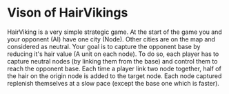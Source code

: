 # Vison of HairVikings
HairViking is a very simple strategic game. At the start of the game you and your opponent (AI) have one city (Node).
Other cities are on the map and considered as neutral. Your goal is to capture the opponent base by reducing it's hair value (A unit on each node).
To do so, each player has to capture neutral nodes (by linking them from the base) and control them to reach the opponent base.
Each time a player link two node together, half of the hair on the origin node is added to the target node.
Each node captured replenish themselves at a slow pace (except the base one which is faster).

  
